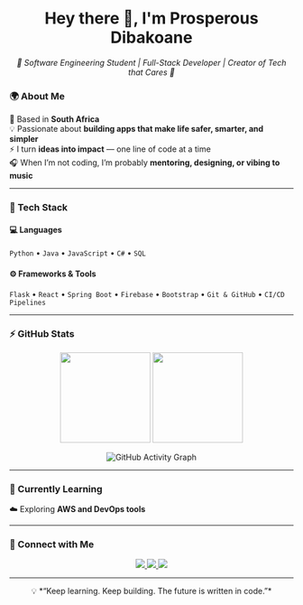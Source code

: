 <h1 align="center">Hey there 👋, I'm Prosperous Dibakoane</h1>

<p align="center">
  <em>💙 Software Engineering Student | Full-Stack Developer | Creator of Tech that Cares 💙</em>
</p>


### 🌍 About Me

🌟 Based in **South Africa**  
💡 Passionate about **building apps that make life safer, smarter, and simpler**   
⚡ I turn **ideas into impact** — one line of code at a time  
🎧 When I’m not coding, I’m probably **mentoring, designing, or vibing to music**

---

### 🧠 Tech Stack

#### 💻 Languages
`Python` • `Java` • `JavaScript` • `C#` • `SQL`

#### ⚙️ Frameworks & Tools
`Flask` • `React` • `Spring Boot` • `Firebase` • `Bootstrap` • `Git & GitHub` •  `CI/CD Pipelines`

---

### ⚡ GitHub Stats

<p align="center">
  <img src="https://github-readme-stats.vercel.app/api?username=Prosperous-Dibakoane&show_icons=true&theme=tokyonight" height="160">
  <img src="https://github-readme-streak-stats.herokuapp.com/?user=Prosperous-Dibakoane&theme=tokyonight" height="160">
</p>

<p align="center">
  <img src="https://github-readme-activity-graph.vercel.app/graph?username=Prosperous-Dibakoane&theme=tokyo-night" alt="GitHub Activity Graph" />
</p>

---

### 🌱 Currently Learning

☁️ Exploring **AWS and DevOps tools**

---

### 💬 Connect with Me

<p align="center">
  <a href="https://www.linkedin.com/in/prosperousdibakoane" target="_blank">
    <img src="https://img.shields.io/badge/LinkedIn-blue?style=for-the-badge&logo=linkedin&logoColor=white" />
  </a>
  <a href="mailto:prosperousdibakoane@gmail.com" target="_blank">
    <img src="https://img.shields.io/badge/Email-D14836?style=for-the-badge&logo=gmail&logoColor=white" />
  </a>
  <a href="https://github.com/prosperousdibakoane" target="_blank">
    <img src="https://img.shields.io/badge/GitHub-171515?style=for-the-badge&logo=github&logoColor=white" />
  </a>
</p>

---

<p align="center">
  💡 *“Keep learning. Keep building. The future is written in code.”*  
</p>
